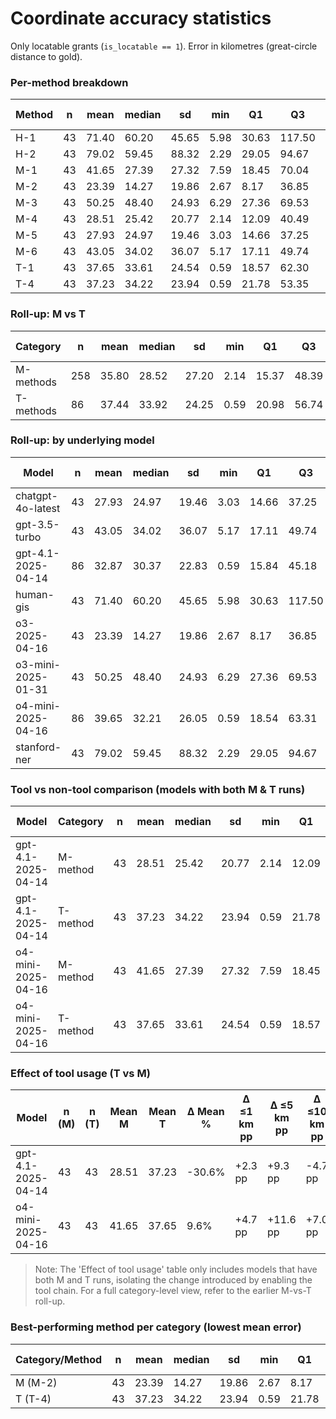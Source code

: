 # Coordinate accuracy statistics

Only locatable grants (`is_locatable == 1`). Error in kilometres (great-circle distance to gold).

### Per-method breakdown

| Method | n | mean | median | sd | min | Q1 | Q3 | max | ≤1 km | ≤5 km | ≤10 km | ≤25 km | ≤50 km |
|---|---|---|---|---|---|---|---|---|---|---|---|---|---|
| H-1 | 43 | 71.40 | 60.20 | 45.65 | 5.98 | 30.63 | 117.50 | 170.95 | 0.0% | 0.0% | 4.7% | 18.6% | 41.9% |
| H-2 | 43 | 79.02 | 59.45 | 88.32 | 2.29 | 29.05 | 94.67 | 448.66 | 0.0% | 2.3% | 7.0% | 23.3% | 41.9% |
| M-1 | 43 | 41.65 | 27.39 | 27.32 | 7.59 | 18.45 | 70.04 | 103.49 | 0.0% | 0.0% | 7.0% | 37.2% | 62.8% |
| M-2 | 43 | 23.39 | 14.27 | 19.86 | 2.67 | 8.17 | 36.85 | 87.35 | 0.0% | 23.3% | 30.2% | 60.5% | 93.0% |
| M-3 | 43 | 50.25 | 48.40 | 24.93 | 6.29 | 27.36 | 69.53 | 123.04 | 0.0% | 0.0% | 4.7% | 16.3% | 53.5% |
| M-4 | 43 | 28.51 | 25.42 | 20.77 | 2.14 | 12.09 | 40.49 | 98.72 | 0.0% | 4.7% | 20.9% | 48.8% | 86.0% |
| M-5 | 43 | 27.93 | 24.97 | 19.46 | 3.03 | 14.66 | 37.25 | 98.86 | 0.0% | 4.7% | 16.3% | 51.2% | 90.7% |
| M-6 | 43 | 43.05 | 34.02 | 36.07 | 5.17 | 17.11 | 49.74 | 176.33 | 0.0% | 0.0% | 4.7% | 34.9% | 76.7% |
| T-1 | 43 | 37.65 | 33.61 | 24.54 | 0.59 | 18.57 | 62.30 | 110.19 | 4.7% | 11.6% | 14.0% | 32.6% | 69.8% |
| T-4 | 43 | 37.23 | 34.22 | 23.94 | 0.59 | 21.78 | 53.35 | 101.85 | 2.3% | 14.0% | 16.3% | 32.6% | 74.4% |

### Roll-up: M vs T

| Category | n | mean | median | sd | min | Q1 | Q3 | max | ≤1 km | ≤5 km | ≤10 km | ≤25 km | ≤50 km |
|---|---|---|---|---|---|---|---|---|---|---|---|---|---|
| M-methods | 258 | 35.80 | 28.52 | 27.20 | 2.14 | 15.37 | 48.39 | 176.33 | 0.0% | 5.4% | 14.0% | 41.5% | 77.1% |
| T-methods | 86 | 37.44 | 33.92 | 24.25 | 0.59 | 20.98 | 56.74 | 110.19 | 3.5% | 12.8% | 15.1% | 32.6% | 72.1% |

### Roll-up: by underlying model

| Model | n | mean | median | sd | min | Q1 | Q3 | max | ≤1 km | ≤5 km | ≤10 km | ≤25 km | ≤50 km |
|---|---|---|---|---|---|---|---|---|---|---|---|---|---|
| chatgpt-4o-latest | 43 | 27.93 | 24.97 | 19.46 | 3.03 | 14.66 | 37.25 | 98.86 | 0.0% | 4.7% | 16.3% | 51.2% | 90.7% |
| gpt-3.5-turbo | 43 | 43.05 | 34.02 | 36.07 | 5.17 | 17.11 | 49.74 | 176.33 | 0.0% | 0.0% | 4.7% | 34.9% | 76.7% |
| gpt-4.1-2025-04-14 | 86 | 32.87 | 30.37 | 22.83 | 0.59 | 15.84 | 45.18 | 101.85 | 1.2% | 9.3% | 18.6% | 40.7% | 80.2% |
| human-gis | 43 | 71.40 | 60.20 | 45.65 | 5.98 | 30.63 | 117.50 | 170.95 | 0.0% | 0.0% | 4.7% | 18.6% | 41.9% |
| o3-2025-04-16 | 43 | 23.39 | 14.27 | 19.86 | 2.67 | 8.17 | 36.85 | 87.35 | 0.0% | 23.3% | 30.2% | 60.5% | 93.0% |
| o3-mini-2025-01-31 | 43 | 50.25 | 48.40 | 24.93 | 6.29 | 27.36 | 69.53 | 123.04 | 0.0% | 0.0% | 4.7% | 16.3% | 53.5% |
| o4-mini-2025-04-16 | 86 | 39.65 | 32.21 | 26.05 | 0.59 | 18.54 | 63.31 | 110.19 | 2.3% | 5.8% | 10.5% | 34.9% | 66.3% |
| stanford-ner | 43 | 79.02 | 59.45 | 88.32 | 2.29 | 29.05 | 94.67 | 448.66 | 0.0% | 2.3% | 7.0% | 23.3% | 41.9% |

### Tool vs non-tool comparison (models with both M & T runs)

| Model | Category | n | mean | median | sd | min | Q1 | Q3 | max | ≤1 km | ≤5 km | ≤10 km | ≤25 km | ≤50 km |
|---|---|---|---|---|---|---|---|---|---|---|---|---|---|---|
| gpt-4.1-2025-04-14 | M-method | 43 | 28.51 | 25.42 | 20.77 | 2.14 | 12.09 | 40.49 | 98.72 | 0.0% | 4.7% | 20.9% | 48.8% | 86.0% |
| gpt-4.1-2025-04-14 | T-method | 43 | 37.23 | 34.22 | 23.94 | 0.59 | 21.78 | 53.35 | 101.85 | 2.3% | 14.0% | 16.3% | 32.6% | 74.4% |
| o4-mini-2025-04-16 | M-method | 43 | 41.65 | 27.39 | 27.32 | 7.59 | 18.45 | 70.04 | 103.49 | 0.0% | 0.0% | 7.0% | 37.2% | 62.8% |
| o4-mini-2025-04-16 | T-method | 43 | 37.65 | 33.61 | 24.54 | 0.59 | 18.57 | 62.30 | 110.19 | 4.7% | 11.6% | 14.0% | 32.6% | 69.8% |

### Effect of tool usage (T vs M)

| Model | n (M) | n (T) | Mean M | Mean T | Δ Mean % | Δ ≤1 km pp | Δ ≤5 km pp | Δ ≤10 km pp | Δ ≤25 km pp | Δ ≤50 km pp |
|---|---|---|---|---|---|---|---|---|---|---|
| gpt-4.1-2025-04-14 | 43 | 43 | 28.51 | 37.23 | -30.6% | +2.3 pp | +9.3 pp | -4.7 pp | -16.3 pp | -11.6 pp |
| o4-mini-2025-04-16 | 43 | 43 | 41.65 | 37.65 | 9.6% | +4.7 pp | +11.6 pp | +7.0 pp | -4.7 pp | +7.0 pp |

> Note: The 'Effect of tool usage' table only includes models that have both M and T runs, isolating the change introduced by enabling the tool chain. For a full category-level view, refer to the earlier M-vs-T roll-up.


### Best-performing method per category (lowest mean error)

| Category/Method | n | mean | median | sd | min | Q1 | Q3 | max | ≤1 km | ≤5 km | ≤10 km | ≤25 km | ≤50 km |
|---|---|---|---|---|---|---|---|---|---|---|---|---|---|
| M (M-2) | 43 | 23.39 | 14.27 | 19.86 | 2.67 | 8.17 | 36.85 | 87.35 | 0.0% | 23.3% | 30.2% | 60.5% | 93.0% |
| T (T-4) | 43 | 37.23 | 34.22 | 23.94 | 0.59 | 21.78 | 53.35 | 101.85 | 2.3% | 14.0% | 16.3% | 32.6% | 74.4% |